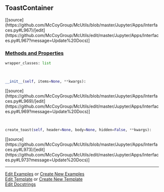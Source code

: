 ## <a id="McUtils.Jupyter.Apps.Interfaces.ToastContainer">ToastContainer</a> 
<div class="docs-source-link" markdown="1">
[[source](https://github.com/McCoyGroup/McUtils/blob/master/Jupyter/Apps/Interfaces.py#L967)/[edit](https://github.com/McCoyGroup/McUtils/edit/master/Jupyter/Apps/Interfaces.py#L967?message=Update%20Docs)]
</div>



<div class="collapsible-section">
 <div class="collapsible-section collapsible-section-header" markdown="1">
 
### <a class="collapse-link" data-toggle="collapse" href="#methods">Methods and Properties</a> <a class="float-right" data-toggle="collapse" href="#methods"><i class="fa fa-chevron-down"></i></a>

 </div>
 <div class="collapsible-section collapsible-section-body collapse" id="methods" markdown="1">

```python
wrapper_classes: list
```
<a id="McUtils.Jupyter.Apps.Interfaces.ToastContainer.__init__" class="docs-object-method">&nbsp;</a> 
```python
__init__(self, items=None, **kwargs): 
```
<div class="docs-source-link" markdown="1">
[[source](https://github.com/McCoyGroup/McUtils/blob/master/Jupyter/Apps/Interfaces.py#L969)/[edit](https://github.com/McCoyGroup/McUtils/edit/master/Jupyter/Apps/Interfaces.py#L969?message=Update%20Docs)]
</div>

<a id="McUtils.Jupyter.Apps.Interfaces.ToastContainer.create_toast" class="docs-object-method">&nbsp;</a> 
```python
create_toast(self, header=None, body=None, hidden=False, **kwargs): 
```
<div class="docs-source-link" markdown="1">
[[source](https://github.com/McCoyGroup/McUtils/blob/master/Jupyter/Apps/Interfaces.py#L973)/[edit](https://github.com/McCoyGroup/McUtils/edit/master/Jupyter/Apps/Interfaces.py#L973?message=Update%20Docs)]
</div>

 </div>
</div>




___

[Edit Examples](https://github.com/McCoyGroup/McUtils/edit/gh-pages/ci/examples/McUtils/Jupyter/Apps/Interfaces/ToastContainer.md) or 
[Create New Examples](https://github.com/McCoyGroup/McUtils/new/gh-pages/?filename=ci/examples/McUtils/Jupyter/Apps/Interfaces/ToastContainer.md) <br/>
[Edit Template](https://github.com/McCoyGroup/McUtils/edit/gh-pages/ci/docs/McUtils/Jupyter/Apps/Interfaces/ToastContainer.md) or 
[Create New Template](https://github.com/McCoyGroup/McUtils/new/gh-pages/?filename=ci/docs/templates/McUtils/Jupyter/Apps/Interfaces/ToastContainer.md) <br/>
[Edit Docstrings](https://github.com/McCoyGroup/McUtils/edit/master/Jupyter/Apps/Interfaces.py#L967?message=Update%20Docs)